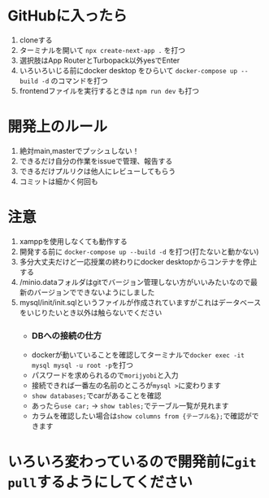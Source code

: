 # GitHubに入ったら

1. cloneする
2. ターミナルを開いて ```npx create-next-app .``` を打つ
3. 選択肢はApp RouterとTurbopack以外yesでEnter
4. いろいろいじる前にdocker desktop をひらいて ```docker-compose up --build -d``` のコマンドを打つ
5. frontendファイルを実行するときは ```npm run dev``` も打つ

# 開発上のルール

1. 絶対main,masterでプッシュしない！
2. できるだけ自分の作業をissueで管理、報告する
3. できるだけプルリクは他人にレビューしてもらう
4. コミットは細かく何回も

# 注意

1. xamppを使用しなくても動作する
2. 開発する前に ``` docker-compose up --build -d ``` を打つ(打たないと動かない)
3. 多分大丈夫だけど一応授業の終わりにdocker desktopからコンテナを停止する
4. /minio.dataフォルダはgitでバージョン管理しない方がいいみたいなので最新のバージョンでできないようにしました
5. mysql/init/init.sqlというファイルが作成されていますがこれはデータベースをいじりたいとき以外は触らないでください
   - ### DBへの接続の仕方
   - dockerが動いていることを確認してターミナルで```docker exec -it mysql mysql -u root -p```を打つ
   - パスワードを求められるので```morijyobi```と入力
   - 接続できれば一番左の名前のところが```mysql >```に変わります
   - ```show databases;```でcarがあることを確認
   - あったら```use car;``` -> ```show tables;```でテーブル一覧が見れます
   - カラムを確認したい場合は```show columns from {テーブル名};```で確認ができます

# いろいろ変わっているので開発前に```git pull```するようにしてください
